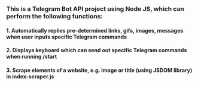 ### This is a Telegram Bot API project using Node JS, which can perform the following functions:
#### 1. Automatically replies pre-determined links, gifs, images, messages when user inputs specific Telegram commands
#### 2. Displays keyboard which can send out specific Telegram commands when running /start
#### 3. Scrape elements of a website, e.g. image or title (using JSDOM library) in index-scraper.js
